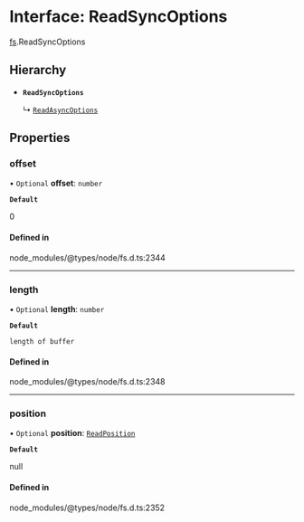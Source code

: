 # Interface: ReadSyncOptions

[fs](../modules/fs.md).ReadSyncOptions

## Hierarchy

- **`ReadSyncOptions`**

  ↳ [`ReadAsyncOptions`](fs.ReadAsyncOptions.md)

## Properties

### offset

• `Optional` **offset**: `number`

**`Default`**

0

#### Defined in

node_modules/@types/node/fs.d.ts:2344

___

### length

• `Optional` **length**: `number`

**`Default`**

`length of buffer`

#### Defined in

node_modules/@types/node/fs.d.ts:2348

___

### position

• `Optional` **position**: [`ReadPosition`](../types/fs.ReadPosition.md)

**`Default`**

null

#### Defined in

node_modules/@types/node/fs.d.ts:2352
